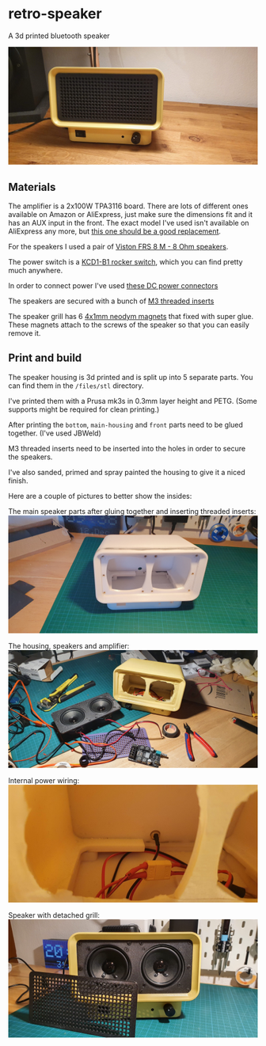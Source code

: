# retro-speaker

A 3d printed bluetooth speaker

![The finished speaker](images/20220201_204814.jpg)

## Materials

The amplifier is a 2x100W TPA3116 board. There are lots of different ones available on Amazon or AliExpress, just make sure the dimensions fit and it has an AUX input in the front. The exact model I've used isn't available on AliExpress any more, but [this one should be a good replacement](https://de.aliexpress.com/item/1005006744130939.html?spm=a2g0o.productlist.main.25.62a7f91ff8XP5L&algo_pvid=d2526900-fd57-49c5-9613-ecc1059de114&algo_exp_id=d2526900-fd57-49c5-9613-ecc1059de114-12&pdp_npi=4%40dis%21EUR%2140.95%2113.43%21%21%21311.63%21102.23%21%402103244417192525840134078e717f%2112000038163003950%21sea%21AT%21756049641%21&curPageLogUid=JsGL9nt6yQfp&utparam-url=scene%3Asearch%7Cquery_from%3A).

For the speakers I used a pair of [Viston FRS 8 M - 8 Ohm speakers](https://www.visaton.de/de/produkte/chassis/breitband-systeme/frs-8-m-8-ohm).

The power switch is a [KCD1-B1 rocker switch](https://www.hegxing.com.cn/product/rocker-switch-kcd1-b1/), which you can find pretty much anywhere.

In order to connect power I've used [these DC power connectors](https://www.amazon.de/gp/product/B089DXQDS9/ref=ppx_yo_dt_b_search_asin_title?ie=UTF8&psc=1)

The speakers are secured with a bunch of [M3 threaded inserts](https://www.amazon.de/ruthex-Gewindeeinsatz-St%C3%BCck-Gewindebuchsen-Kunststoffteile/dp/B08BCRZZS3/ref=sr_1_5?__mk_de_DE=%C3%85M%C3%85%C5%BD%C3%95%C3%91&crid=1AO1JIJ64V9UO&dib=eyJ2IjoiMSJ9.zGBFUoQho8HmNqbJaqYPtAWqfNBuDeDarmxgoAcjuw-h7RoprcXSK2hKHtImVzNl_gzAArRlmxT8Zy0w2LDgswfp7W4jSQwOwI5iN1F5f8Jv_ofuKxZw2d8MMfscxD0awIMPzaX5L6xXQrpfbix4zVNJPrRCYdTjhxkhqswOV0j6KCsWTO93oMgoXvwNy1Fq4ccZZyvAiU-gJKRHbD8VT22wrZE2G5cQiDGMJ3bRQkCSnDLLPc8VScXJ5Pd_70eQb5xLwBtEE8aez_iaEHJsAjb-dIYF8T5-GOBviLdMch0.3ZkhfcQB1qOetgIi4R9K6kgcnWIBCyHk2-PblJfMZmY&dib_tag=se&keywords=m3%2Bthreaded%2Binsert&qid=1719253193&sprefix=m4%2Bthreaded%2Binsert%2Caps%2C101&sr=8-5&th=1)

The speaker grill has 6 [4x1mm neodym magnets](https://www.amazon.de/Wukong-Magnete-K%C3%BChlschrank-Drucker-DIY-Projekt/dp/B0CH1228D8/ref=sr_1_4?__mk_de_DE=%C3%85M%C3%85%C5%BD%C3%95%C3%91&crid=383L4L06WQ0QD&dib=eyJ2IjoiMSJ9.XZ22GcTQteD9ikKKWCFmHBDpvbPkKpnxh2w90PCDE1aKWSILvhJH1vZaTN2Ag0YFCqopGLxio3-Qo7_lQCdWgR7V9-rZ9j8E38Ks0CWAevbQvvJ4aOoV9-qLpHR3QWEJuOAbwalfD17K6L7PPFbHk1pT6uNbADO2T-m_Reo7-Psp1sBof6h6GdmwmYMOTV9ud_7hMepeQwmKpTX7sFfHgby25vh-DypWIsoIErsNQu7eKFc9szlTKAtCE_UDs1Cw1EQt3dGtRJ4TuFe93T103I3hSLNPU3kUG7Rx7UHlggg.IRRyEDBCugOH9UKWspswS_wYjbH_lBza9msmU8jeIPg&dib_tag=se&keywords=neodym+magnet+4mm+x+1mm&qid=1719254101&sprefix=neodym+magnet+4mm+x+1mm%2Caps%2C88&sr=8-4) that fixed with super glue. These magnets attach to the screws of the speaker so that you can easily remove it.

## Print and build

The speaker housing is 3d printed and is split up into 5 separate parts. You can find them in the `/files/stl` directory.

I've printed them with a Prusa mk3s in 0.3mm layer height and PETG. (Some supports might be required for clean printing.)

After printing the `bottom`, `main-housing` and `front` parts need to be glued together. (I've used JBWeld)

M3 threaded inserts need to be inserted into the holes in order to secure the speakers.

I've also sanded, primed and spray painted the housing to give it a niced finish.

Here are a couple of pictures to better show the insides:

The main speaker parts after gluing together and inserting threaded inserts:
![The main speaker parts after gluing them together](images/20221212_093834.jpg)

The housing, speakers and amplifier:
![The housing, speakers and amplifier](images/20220130_214815.jpg)

Internal power wiring:
![internal power wiring](images/20220130_214710.jpg)

Speaker with detached grill:
![internal power wiring](images/20220131_204650.jpg)
